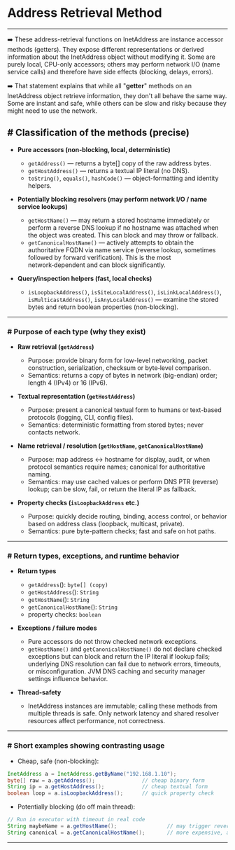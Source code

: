 # Address Retrieval Method
----
➡️ These address-retrieval functions on InetAddress are instance accessor methods (getters). They expose different representations or derived information about the InetAddress object without modifying it. Some are purely local, CPU-only accessors; others may perform network I/O (name service calls) and therefore have side effects (blocking, delays, errors).

➡️ That statement explains that while all "**getter**" methods on an InetAddress object retrieve information, they don't all behave the same way. Some are instant and safe, while others can be slow and risky because they might need to use the network.

## \# Classification of the methods (precise)

- **Pure accessors (non-blocking, local, deterministic)**  
  - `getAddress()` — returns a byte[] copy of the raw address bytes.  
  - `getHostAddress()` — returns a textual IP literal (no DNS).  
  - `toString()`, `equals()`, `hashCode()` — object-formatting and identity helpers.

- **Potentially blocking resolvers (may perform network I/O / name service lookups)**  
  - `getHostName()` — may return a stored hostname immediately or perform a reverse DNS lookup if no hostname was attached when the object was created. This can block and may throw or fallback.  
  - `getCanonicalHostName()` — actively attempts to obtain the authoritative FQDN via name service (reverse lookup, sometimes followed by forward verification). This is the most network‑dependent and can block significantly.

- **Query/inspection helpers (fast, local checks)**  
  - `isLoopbackAddress()`, `isSiteLocalAddress()`, `isLinkLocalAddress()`, `isMulticastAddress()`, `isAnyLocalAddress()` — examine the stored bytes and return boolean properties (non-blocking).

---

### \# Purpose of each type (why they exist)

- **Raw retrieval (`getAddress`)**  
  - Purpose: provide binary form for low-level networking, packet construction, serialization, checksum or byte‑level comparison.  
  - Semantics: returns a copy of bytes in network (big-endian) order; length 4 (IPv4) or 16 (IPv6).

- **Textual representation (`getHostAddress`)**  
  - Purpose: present a canonical textual form to humans or text-based protocols (logging, CLI, config files).  
  - Semantics: deterministic formatting from stored bytes; never contacts network.

- **Name retrieval / resolution (`getHostName`, `getCanonicalHostName`)**  
  - Purpose: map address ↔ hostname for display, audit, or when protocol semantics require names; canonical for authoritative naming.  
  - Semantics: may use cached values or perform DNS PTR (reverse) lookup; can be slow, fail, or return the literal IP as fallback.

- **Property checks (`isLoopbackAddress` etc.)**  
  - Purpose: quickly decide routing, binding, access control, or behavior based on address class (loopback, multicast, private).  
  - Semantics: pure byte-pattern checks; fast and safe on hot paths.

---

### \# Return types, exceptions, and runtime behavior

- **Return types**
  - `getAddress`(): `byte[] (copy)`  
  - `getHostAddress`(): `String`  
  - `getHostName`(): `String`  
  - `getCanonicalHostName`(): `String`  
  - property checks: `boolean`

- **Exceptions / failure modes**
  - Pure accessors do not throw checked network exceptions.  
  - `getHostName()` and `getCanonicalHostName()` do not declare checked exceptions but can block and return the IP literal if lookup fails; underlying DNS resolution can fail due to network errors, timeouts, or misconfiguration. JVM DNS caching and security manager settings influence behavior.

- **Thread-safety**
  - InetAddress instances are immutable; calling these methods from multiple threads is safe. Only network latency and shared resolver resources affect performance, not correctness.

---

### \# Short examples showing contrasting usage

- Cheap, safe (non-blocking):
```java
InetAddress a = InetAddress.getByName("192.168.1.10");
byte[] raw = a.getAddress();               // cheap binary form
String ip = a.getHostAddress();            // cheap textual form
boolean loop = a.isLoopbackAddress();      // quick property check
```

- Potentially blocking (do off main thread):
```java
// Run in executor with timeout in real code
String maybeName = a.getHostName();                // may trigger reverse DNS
String canonical = a.getCanonicalHostName();       // more expensive, authoritative attempt
```

---